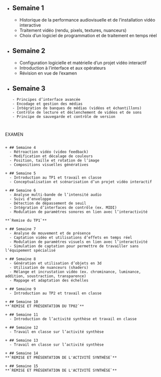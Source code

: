 + ## Semaine 1
  - Historique de la performance audiovisuelle et de l’installation vidéo interactive
  - Traitement vidéo (rendu, pixels, textures, nuanceurs)
  - Choix d’un logiciel de programmation et de traitement en temps réel 

+ ## Semaine 2
  - Configuration logicielle et matérielle d’un projet vidéo interactif
  - Introduction à l’interface et aux opérateurs
  - Révision en vue de l’examen

+ ## Semaine 3
  ```
  - Principes d’interface avancée
  - Encodage et gestion des médias
  - Intégration de banques de médias (vidéos et échantillons)
  - Contrôle de lecture et déclenchement de vidéos et de sons
  - Principe de sauvegarde et contrôle de version
```
 
```
EXAMEN
```

+ ## Semaine 4
  - Rétroaction vidéo (video feedback)
  - Modification et décalage de couleurs
  - Position, taille et rotation de l’image
  - Compositions visuelles génératives
    
+ ## Semaine 5
  - Introduction au TP1 et travail en classe
  - Conceptualisation et scénarisation d’un projet vidéo interactif
    
+ ## Semaine 6
  - Analyse multi-bande de l’intensité audio
  - Suivi d’enveloppe
  - Détection de dépassement de seuil
  - Intégration d’interfaces de contrôle (ex. MIDI)
  - Modulation de paramètres sonores en lien avec l’interactivité

**`Remise du TP1`**

+ ## Semaine 7
  - Analyse de mouvement et de présence
  - Captation vidéo et utilisations d’effets en temps réel
  - Modulation de paramètres visuels en lien avec l’interactivité
  - Simulation de captation pour permettre de travailler sans l’équipement spécialisé
    
+ ## Semaine 8
  - Génération et utilisation d’objets en 3d
  - Utilisation de nuanceurs (shaders)
  - Mélange et incrustation vidéo (ex. chrominance, luminance, addition, soustraction, transparence)
  - Mappage et adaptation des échelles
    
+ ## Semaine 9
  - Introduction au TP2 et travail en classe
    
+ ## Semaine 10
**`REMISE ET PRÉSENTATION DU TP02`**

+ ## Semaine 11
  - Introduction de l’activité synthèse et travail en classe
    
+ ## Semaine 12
  - Travail en classe sur l’activité synthèse
    
+ ## Semaine 13
  - Travail en classe sur l’activité synthèse
    
+ ## Semaine 14
**`REMISE ET PRÉSENTATION DE L'ACTIVITÉ SYNTHÈSE`**

+ ## Semaine 15
**`REMISE ET PRÉSENTATION DE L'ACTIVITÉ SYNTHÈSE`**


